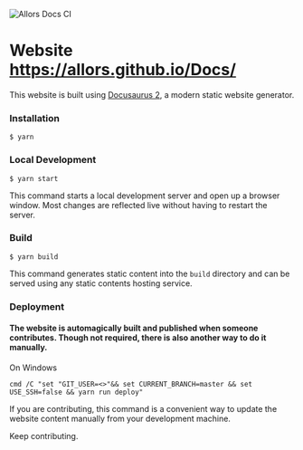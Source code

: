 ![Allors Docs CI](https://github.com/Allors/Docs/workflows/Allors%20Docs%20CI/badge.svg)

# Website https://allors.github.io/Docs/

This website is built using [Docusaurus 2](https://v2.docusaurus.io/), a modern static website generator.

### Installation

```
$ yarn
```

### Local Development

```
$ yarn start
```

This command starts a local development server and open up a browser window. Most changes are reflected live without having to restart the server.

### Build

```
$ yarn build
```

This command generates static content into the `build` directory and can be served using any static contents hosting service.

### Deployment

#### The website is automagically built and published when someone contributes. Though not required, there is also another way to do it manually.

On Windows

```
cmd /C "set "GIT_USER=<>"&& set CURRENT_BRANCH=master && set USE_SSH=false && yarn run deploy"
```

If you are contributing, this command is a convenient way to update the website content manually from your development machine.

Keep contributing.
